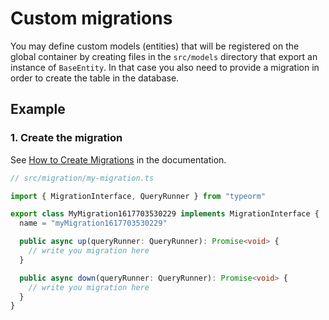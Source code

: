 # Custom migrations

You may define custom models (entities) that will be registered on the global container by creating files in the `src/models` directory that export an instance of `BaseEntity`.
In that case you also need to provide a migration in order to create the table in the database.

## Example

### 1. Create the migration

See [How to Create Migrations](https://docs.medusajs.com/advanced/backend/migrations/) in the documentation.

```ts
// src/migration/my-migration.ts

import { MigrationInterface, QueryRunner } from "typeorm"

export class MyMigration1617703530229 implements MigrationInterface {
  name = "myMigration1617703530229"

  public async up(queryRunner: QueryRunner): Promise<void> {
    // write you migration here
  }

  public async down(queryRunner: QueryRunner): Promise<void> {
    // write you migration here
  }
}

```